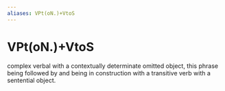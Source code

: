 ```yaml
---
aliases: VPt(oN.)+VtoS
---
```

# VPt(oN.)+VtoS

complex verbal with a contextually determinate omitted object, this phrase being followed by and being in construction with a transitive verb with a sentential object.